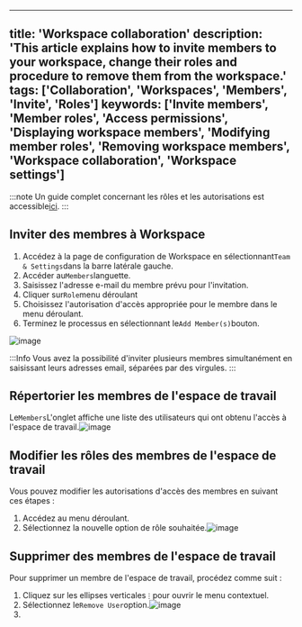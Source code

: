 ***

title: 'Workspace collaboration'
description: 'This article explains how to invite members to your workspace, change their roles and procedure to remove them from the workspace.'
tags: \['Collaboration', 'Workspaces', 'Members', 'Invite', 'Roles']
keywords: \['Invite members', 'Member roles', 'Access permissions', 'Displaying workspace members', 'Modifying member roles', 'Removing workspace members', 'Workspace collaboration', 'Workspace settings']
------------------------------------------------------------------------------------------------------------------------------------------------------------------------------------------------------------

:::note
Un guide complet concernant les rôles et les autorisations est accessible[ici](/roles-and-permissions/roles-permissions-overview).
:::

## Inviter des membres à Workspace

1. Accédez à la page de configuration de Workspace en sélectionnant`Team & Settings`dans la barre latérale gauche.
2. Accéder au`Members`languette.
3. Saisissez l'adresse e-mail du membre prévu pour l'invitation.
4. Cliquer sur`Role`menu déroulant
5. Choisissez l'autorisation d'accès appropriée pour le membre dans le menu déroulant.
6. Terminez le processus en sélectionnant le`Add Member(s)`bouton.

![image](/img/v2/workspace/workspace-collaboration.png)

:::Info
Vous avez la possibilité d'inviter plusieurs membres simultanément en saisissant leurs adresses email, séparées par des virgules.
:::

## Répertorier les membres de l'espace de travail

Le`Members`L'onglet affiche une liste des utilisateurs qui ont obtenu l'accès à l'espace de travail.![image](/img/v2/workspace/workspace-members-list.png)

## Modifier les rôles des membres de l'espace de travail

Vous pouvez modifier les autorisations d'accès des membres en suivant ces étapes :

1. Accédez au menu déroulant.
2. Sélectionnez la nouvelle option de rôle souhaitée.![image](/img/v2/workspace/workspace-members-role-change.png)

## Supprimer des membres de l'espace de travail

Pour supprimer un membre de l'espace de travail, procédez comme suit :

1. Cliquez sur les ellipses verticales`⋮`pour ouvrir le menu contextuel.
2. Sélectionnez le`Remove User`option.![image](/img/v2/workspace/workspace-members-remove.png)
3. 
